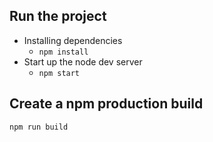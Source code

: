 
## Run the project 

- Installing dependencies 
    -   `npm install`
- Start up the node dev server 
    -   `npm start` 

## Create a npm production build 

```
npm run build
```

